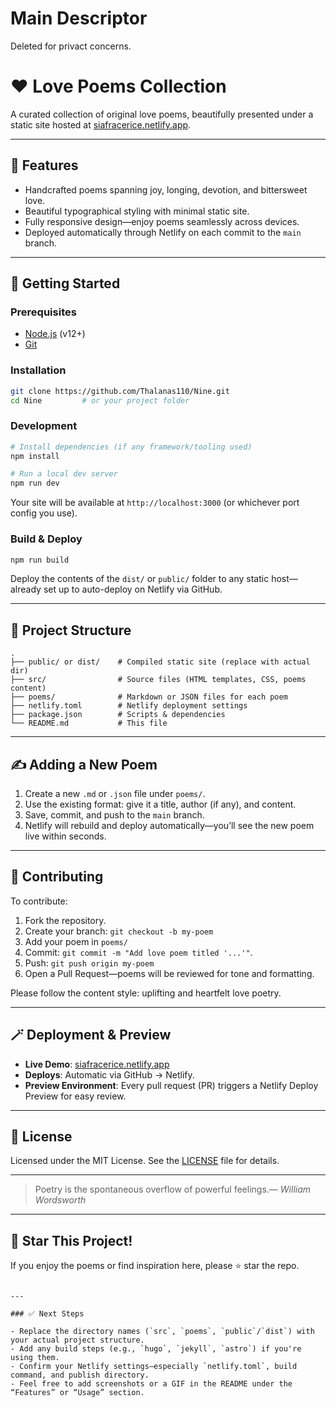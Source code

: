 # Main Descriptor
Deleted for privact concerns.

# ❤️ Love Poems Collection

A curated collection of original love poems, beautifully presented under a static site hosted at [siafracerice.netlify.app](https://siafracerice.netlify.app).

---

## 🌟 Features

- Handcrafted poems spanning joy, longing, devotion, and bittersweet love.
- Beautiful typographical styling with minimal static site.
- Fully responsive design—enjoy poems seamlessly across devices.
- Deployed automatically through Netlify on each commit to the `main` branch.

---

## 🚀 Getting Started

### Prerequisites
- [Node.js](https://nodejs.org) (v12+)
- [Git](https://git-scm.com/)

### Installation
```bash
git clone https://github.com/Thalanas110/Nine.git
cd Nine         # or your project folder
````

### Development

```bash
# Install dependencies (if any framework/tooling used)
npm install

# Run a local dev server
npm run dev
```

Your site will be available at `http://localhost:3000` (or whichever port config you use).

### Build & Deploy

```bash
npm run build
```

Deploy the contents of the `dist/` or `public/` folder to any static host—already set up to auto-deploy on Netlify via GitHub.

---

## 📁 Project Structure

```text
.
├── public/ or dist/    # Compiled static site (replace with actual dir)
├── src/                # Source files (HTML templates, CSS, poems content)
├── poems/              # Markdown or JSON files for each poem
├── netlify.toml        # Netlify deployment settings
├── package.json        # Scripts & dependencies
└── README.md           # This file
```

---

## ✍️ Adding a New Poem

1. Create a new `.md` or `.json` file under `poems/`.
2. Use the existing format: give it a title, author (if any), and content.
3. Save, commit, and push to the `main` branch.
4. Netlify will rebuild and deploy automatically—you’ll see the new poem live within seconds.

---

## 🤝 Contributing

To contribute:

1. Fork the repository.
2. Create your branch: `git checkout -b my-poem`
3. Add your poem in `poems/`
4. Commit: `git commit -m "Add love poem titled '...'"`.
5. Push: `git push origin my-poem`
6. Open a Pull Request—poems will be reviewed for tone and formatting.

Please follow the content style: uplifting and heartfelt love poetry.

---

## 🪄 Deployment & Preview

* **Live Demo**: [siafracerice.netlify.app](https://siafracerice.netlify.app)
* **Deploys**: Automatic via GitHub → Netlify.
* **Preview Environment**: Every pull request (PR) triggers a Netlify Deploy Preview for easy review.

---

## 📜 License

Licensed under the MIT License. See the [LICENSE](LICENSE) file for details.

---

> Poetry is the spontaneous overflow of powerful feelings.— *William Wordsworth*

---

## 🚀 Star This Project!

If you enjoy the poems or find inspiration here, please ⭐ star the repo.

```

---

### ✅ Next Steps

- Replace the directory names (`src`, `poems`, `public`/`dist`) with your actual project structure.
- Add any build steps (e.g., `hugo`, `jekyll`, `astro`) if you're using them.
- Confirm your Netlify settings—especially `netlify.toml`, build command, and publish directory.
- Feel free to add screenshots or a GIF in the README under the “Features” or “Usage” section.

